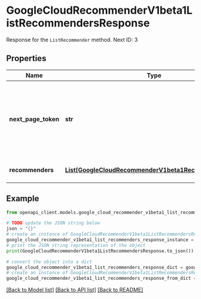 # GoogleCloudRecommenderV1beta1ListRecommendersResponse

Response for the `ListRecommender` method. Next ID: 3

## Properties

Name | Type | Description | Notes
------------ | ------------- | ------------- | -------------
**next_page_token** | **str** | A token, which can be sent as &#x60;page_token&#x60; to retrieve the next page. If this field is omitted, there are no subsequent pages. | [optional] 
**recommenders** | [**List[GoogleCloudRecommenderV1beta1RecommenderType]**](GoogleCloudRecommenderV1beta1RecommenderType.md) | The set of recommenders available | [optional] 

## Example

```python
from openapi_client.models.google_cloud_recommender_v1beta1_list_recommenders_response import GoogleCloudRecommenderV1beta1ListRecommendersResponse

# TODO update the JSON string below
json = "{}"
# create an instance of GoogleCloudRecommenderV1beta1ListRecommendersResponse from a JSON string
google_cloud_recommender_v1beta1_list_recommenders_response_instance = GoogleCloudRecommenderV1beta1ListRecommendersResponse.from_json(json)
# print the JSON string representation of the object
print(GoogleCloudRecommenderV1beta1ListRecommendersResponse.to_json())

# convert the object into a dict
google_cloud_recommender_v1beta1_list_recommenders_response_dict = google_cloud_recommender_v1beta1_list_recommenders_response_instance.to_dict()
# create an instance of GoogleCloudRecommenderV1beta1ListRecommendersResponse from a dict
google_cloud_recommender_v1beta1_list_recommenders_response_from_dict = GoogleCloudRecommenderV1beta1ListRecommendersResponse.from_dict(google_cloud_recommender_v1beta1_list_recommenders_response_dict)
```
[[Back to Model list]](../README.md#documentation-for-models) [[Back to API list]](../README.md#documentation-for-api-endpoints) [[Back to README]](../README.md)


